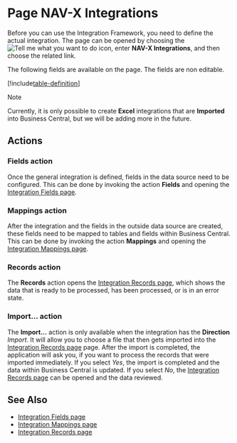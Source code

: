 # Page NAV-X Integrations

Before you can use the Integration Framework, you need to define the actual integration. The page can be opened by choosing the ![Tell me what you want to do](/images/magnifying-glass.gif) icon, enter **NAV-X Integrations**, and then choose the related link.

The following fields are available on the page. The fields are non editable.

[!include[table-definition](includes/table-definition.md)]

> [!NOTE]
> Currently, it is only possible to create **Excel** integrations that are **Imported** into Business Central, but we will be adding more in the future.

## Actions

### Fields action

Once the general integration is defined, fields in the data source need to be configured. This can be done by invoking the action **Fields** and opening the [Integration Fields page](page-integration-fields.md).

### Mappings action

After the integration and the fields in the outside data source are created, these fields need to be mapped to tables and fields within Business Central. This can be done by invoking the action **Mappings** and opening the [Integration Mappings page](page-integration-mappings.md).

### Records action

The **Records** action opens the [Integration Records page](page-integration-records.md), which shows the data that is ready to be processed, has been processed, or is in an error state.

### Import... action

The **Import...** action is only available when the integration has the **Direction** *Import*. It will allow you to choose a file that then gets imported into the [Integration Records page](page-integration-records.md) page. After the import is completed, the application will ask you, if you want to process the records that were imported immediately. If you select *Yes*, the import is completed and the data within Business Central is updated. If you select *No*, the [Integration Records page](page-integration-records.md) can be opened and the data reviewed.

## See Also

- [Integration Fields page](page-integration-fields.md)
- [Integration Mappings page](page-integration-mappings.md)
- [Integration Records page](page-integration-records.md)
